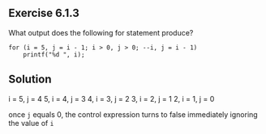 ## Exercise 6.1.3
What output does the following for statement produce?

```
for (i = 5, j = i - 1; i > 0, j > 0; --i, j = i - 1) 
    printf("%d ", i);
```

## Solution
   i = 5, j = 4
5, i = 4, j = 3
4, i = 3, j = 2
3, i = 2, j = 1
2, i = 1, j = 0 

once `j` equals 0, the control expression turns to false immediately ignoring 
the value of `i`
